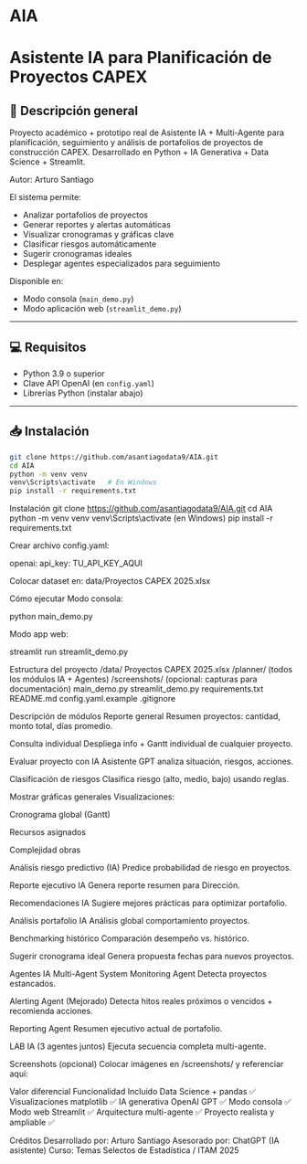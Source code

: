 # AIA
# Asistente IA para Planificación de Proyectos CAPEX

## 🎯 Descripción general
Proyecto académico + prototipo real de Asistente IA + Multi-Agente para planificación, seguimiento y análisis de portafolios de proyectos de construcción CAPEX.
Desarrollado en Python + IA Generativa + Data Science + Streamlit.

Autor: Arturo Santiago

El sistema permite:

- Analizar portafolios de proyectos
- Generar reportes y alertas automáticas
- Visualizar cronogramas y gráficas clave
- Clasificar riesgos automáticamente
- Sugerir cronogramas ideales
- Desplegar agentes especializados para seguimiento

Disponible en:

- Modo consola (`main_demo.py`)
- Modo aplicación web (`streamlit_demo.py`)

---

## 💻 Requisitos

- Python 3.9 o superior
- Clave API OpenAI (en `config.yaml`)
- Librerías Python (instalar abajo)

---

## 📥 Instalación

```bash
git clone https://github.com/asantiagodata9/AIA.git
cd AIA
python -m venv venv
venv\Scripts\activate   # En Windows
pip install -r requirements.txt
```

Instalación
git clone https://github.com/asantiagodata9/AIA.git
cd AIA
python -m venv venv
venv\Scripts\activate (en Windows)
pip install -r requirements.txt

Crear archivo config.yaml:

openai:
api_key: TU_API_KEY_AQUI

Colocar dataset en:
data/Proyectos CAPEX 2025.xlsx

Cómo ejecutar
Modo consola:

python main_demo.py

Modo app web:

streamlit run streamlit_demo.py

Estructura del proyecto
/data/
Proyectos CAPEX 2025.xlsx
/planner/
(todos los módulos IA + Agentes)
/screenshots/
(opcional: capturas para documentación)
main_demo.py
streamlit_demo.py
requirements.txt
README.md
config.yaml.example
.gitignore

Descripción de módulos
Reporte general
Resumen proyectos: cantidad, monto total, días promedio.

Consulta individual
Despliega info + Gantt individual de cualquier proyecto.

Evaluar proyecto con IA
Asistente GPT analiza situación, riesgos, acciones.

Clasificación de riesgos
Clasifica riesgo (alto, medio, bajo) usando reglas.

Mostrar gráficas generales
Visualizaciones:

Cronograma global (Gantt)

Recursos asignados

Complejidad obras

Análisis riesgo predictivo (IA)
Predice probabilidad de riesgo en proyectos.

Reporte ejecutivo IA
Genera reporte resumen para Dirección.

Recomendaciones IA
Sugiere mejores prácticas para optimizar portafolio.

Análisis portafolio IA
Análisis global comportamiento proyectos.

Benchmarking histórico
Comparación desempeño vs. histórico.

Sugerir cronograma ideal
Genera propuesta fechas para nuevos proyectos.

Agentes IA Multi-Agent System
Monitoring Agent
Detecta proyectos estancados.

Alerting Agent (Mejorado)
Detecta hitos reales próximos o vencidos + recomienda acciones.

Reporting Agent
Resumen ejecutivo actual de portafolio.

LAB IA (3 agentes juntos)
Ejecuta secuencia completa multi-agente.

Screenshots (opcional)
Colocar imágenes en /screenshots/ y referenciar aquí:


Valor diferencial
Funcionalidad	Incluido
Data Science + pandas	✅
Visualizaciones matplotlib	✅
IA generativa OpenAI GPT	✅
Modo consola	✅
Modo web Streamlit	✅
Arquitectura multi-agente	✅
Proyecto realista y ampliable	✅

Créditos
Desarrollado por: Arturo Santiago
Asesorado por: ChatGPT (IA asistente)
Curso: Temas Selectos de Estadística / ITAM 2025
